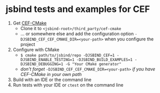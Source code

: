 # jsbind tests and examples for CEF

1. Get [CEF-CMake](https://github.com/iboB/cef-cmake)
    * Clone it to `<jsbind-root>/third_party/cef-cmake`
    * ... or somewhere else and add the configuration option `-DJSBIND_CEF_CEF_CMAKE_DIR=<your-path>` when you configure the project
2. Configure with CMake
    * `$ cmake path/to/jsbind/repo -DJSBIND_CEF=1 -DJSBIND_ENABLE_TESTING=1 -DJSBIND_BUILD_EXAMPLES=1 -DJSBIND_DEBUGGING=1 -G "Your CMake generator"`
    * *don't forget* `-DJSBIND_CEF_CEF_CMAKE_DIR=<your-path>` *if you have CEF-CMake in your own path*
4. Build with an IDE or the command line
5. Run tests with your IDE or `ctest` on the command line
